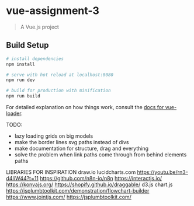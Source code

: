 # vue-assignment-3

> A Vue.js project

## Build Setup

``` bash
# install dependencies
npm install

# serve with hot reload at localhost:8080
npm run dev

# build for production with minification
npm run build
```

For detailed explanation on how things work, consult the [docs for vue-loader](http://vuejs.github.io/vue-loader).

TODO:
- lazy loading grids on big models
- make the border lines svg paths instead of divs
- make documentation for structure, drag and everything
- solve the problem when link paths come through from behind elements paths

LIBRARIES FOR INSPIRATION
draw.io
lucidcharts.com
https://youtu.be/rn3-d4IiW44?t=11
https://github.com/n8n-io/n8n
https://interactjs.io/
https://konvajs.org/
https://shopify.github.io/draggable/
d3.js
chart.js
https://jsplumbtoolkit.com/demonstration/flowchart-builder
https://www.jointjs.com/
https://jsplumbtoolkit.com/
